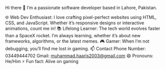 Hi there 👋
I’m a passionate software developer based in Lahore, Pakistan.

🌐 Web Dev Enthusiast: I love crafting pixel-perfect websites using HTML, CSS, and JavaScript. Whether it’s responsive designs or interactive animations, count me in!
📚 Lifelong Learner: The tech world evolves faster than a SpaceX rocket. I’m always learning, whether it’s about new frameworks, algorithms, or the latest memes.
🎮 Gamer: When I’m not debugging, you’ll find me lost in gaming.
📫 Contact
Phone Number: 03449444702
Gmail: muhammad.haaris2003@gmail.com
😄 Pronouns: He/Him
⚡ Fun fact: Alive on gaming
